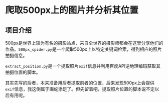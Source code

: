 # 爬取500px上的图片并分析其位置

## 项目介绍

500px是世界上较为有名的摄影站点，来自全世界的摄影师都会在这里分享他们的作品。`500px_spider.py`是一个爬取500px上以特定关键词检索，得到相应的照片拍摄信息。

`extract_position.py`是一个提取照片`exif`信息并利用百度API逆地理编码获取其拍摄位置的脚本。

其实先写的后者，本来准备用后者提取前者的位置，后来发现500px上会提供`exif`信息，我这倒属于画蛇添足了。但先留着吧，提取照片位置的脚本说不定以后有用呢。
